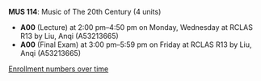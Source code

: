 **MUS 114**: Music of The 20th Century (4 units)

- **A00** (Lecture) at 2:00 pm–4:50 pm on Monday, Wednesday at RCLAS R13 by Liu, Anqi (A53213665)
- **A00** (Final Exam) at 3:00 pm–5:59 pm on Friday at RCLAS R13 by Liu, Anqi (A53213665)

[Enrollment numbers over time](./MUS114.tsv)

